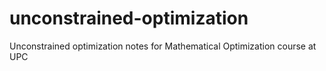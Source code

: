 # unconstrained-optimization
Unconstrained optimization notes for Mathematical Optimization course at UPC
